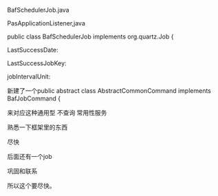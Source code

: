 

BafSchedulerJob.java

PasApplicationListener,java



public class BafSchedulerJob implements org.quartz.Job {





LastSuccessDate:

LastSuccessJobKey:

jobIntervalUnit:



新建了一个public abstract class AbstractCommonCommand implements BafJobCommand {

来对应这种通用型 不查询 常用性服务





熟悉一下框架里的东西

尽快

后面还有一个job

巩固和联系

所以这个要尽快。





